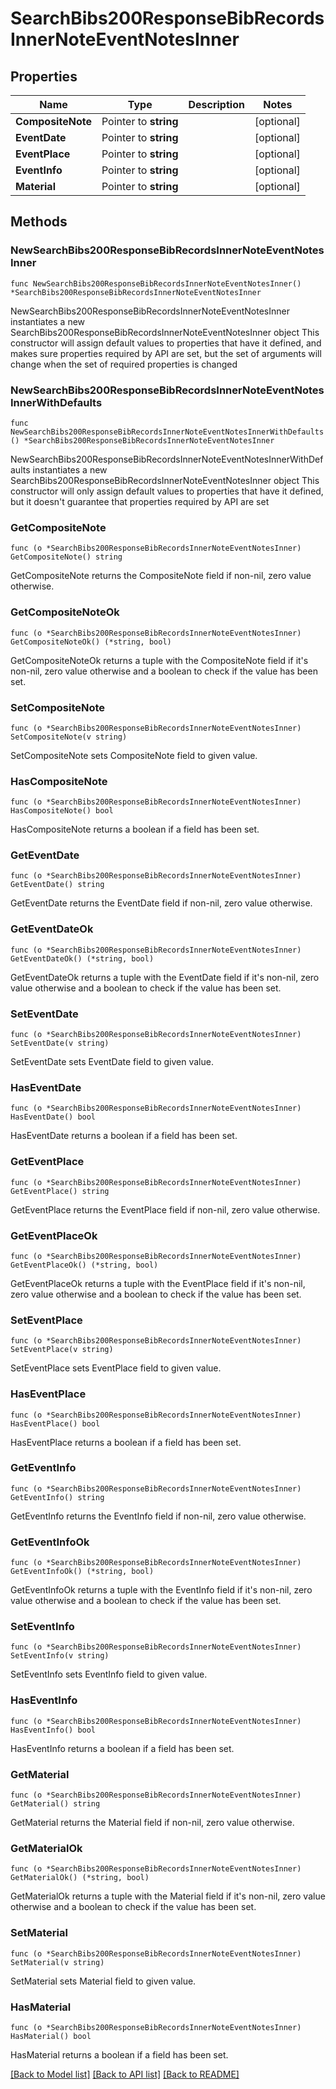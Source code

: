 # SearchBibs200ResponseBibRecordsInnerNoteEventNotesInner

## Properties

Name | Type | Description | Notes
------------ | ------------- | ------------- | -------------
**CompositeNote** | Pointer to **string** |  | [optional] 
**EventDate** | Pointer to **string** |  | [optional] 
**EventPlace** | Pointer to **string** |  | [optional] 
**EventInfo** | Pointer to **string** |  | [optional] 
**Material** | Pointer to **string** |  | [optional] 

## Methods

### NewSearchBibs200ResponseBibRecordsInnerNoteEventNotesInner

`func NewSearchBibs200ResponseBibRecordsInnerNoteEventNotesInner() *SearchBibs200ResponseBibRecordsInnerNoteEventNotesInner`

NewSearchBibs200ResponseBibRecordsInnerNoteEventNotesInner instantiates a new SearchBibs200ResponseBibRecordsInnerNoteEventNotesInner object
This constructor will assign default values to properties that have it defined,
and makes sure properties required by API are set, but the set of arguments
will change when the set of required properties is changed

### NewSearchBibs200ResponseBibRecordsInnerNoteEventNotesInnerWithDefaults

`func NewSearchBibs200ResponseBibRecordsInnerNoteEventNotesInnerWithDefaults() *SearchBibs200ResponseBibRecordsInnerNoteEventNotesInner`

NewSearchBibs200ResponseBibRecordsInnerNoteEventNotesInnerWithDefaults instantiates a new SearchBibs200ResponseBibRecordsInnerNoteEventNotesInner object
This constructor will only assign default values to properties that have it defined,
but it doesn't guarantee that properties required by API are set

### GetCompositeNote

`func (o *SearchBibs200ResponseBibRecordsInnerNoteEventNotesInner) GetCompositeNote() string`

GetCompositeNote returns the CompositeNote field if non-nil, zero value otherwise.

### GetCompositeNoteOk

`func (o *SearchBibs200ResponseBibRecordsInnerNoteEventNotesInner) GetCompositeNoteOk() (*string, bool)`

GetCompositeNoteOk returns a tuple with the CompositeNote field if it's non-nil, zero value otherwise
and a boolean to check if the value has been set.

### SetCompositeNote

`func (o *SearchBibs200ResponseBibRecordsInnerNoteEventNotesInner) SetCompositeNote(v string)`

SetCompositeNote sets CompositeNote field to given value.

### HasCompositeNote

`func (o *SearchBibs200ResponseBibRecordsInnerNoteEventNotesInner) HasCompositeNote() bool`

HasCompositeNote returns a boolean if a field has been set.

### GetEventDate

`func (o *SearchBibs200ResponseBibRecordsInnerNoteEventNotesInner) GetEventDate() string`

GetEventDate returns the EventDate field if non-nil, zero value otherwise.

### GetEventDateOk

`func (o *SearchBibs200ResponseBibRecordsInnerNoteEventNotesInner) GetEventDateOk() (*string, bool)`

GetEventDateOk returns a tuple with the EventDate field if it's non-nil, zero value otherwise
and a boolean to check if the value has been set.

### SetEventDate

`func (o *SearchBibs200ResponseBibRecordsInnerNoteEventNotesInner) SetEventDate(v string)`

SetEventDate sets EventDate field to given value.

### HasEventDate

`func (o *SearchBibs200ResponseBibRecordsInnerNoteEventNotesInner) HasEventDate() bool`

HasEventDate returns a boolean if a field has been set.

### GetEventPlace

`func (o *SearchBibs200ResponseBibRecordsInnerNoteEventNotesInner) GetEventPlace() string`

GetEventPlace returns the EventPlace field if non-nil, zero value otherwise.

### GetEventPlaceOk

`func (o *SearchBibs200ResponseBibRecordsInnerNoteEventNotesInner) GetEventPlaceOk() (*string, bool)`

GetEventPlaceOk returns a tuple with the EventPlace field if it's non-nil, zero value otherwise
and a boolean to check if the value has been set.

### SetEventPlace

`func (o *SearchBibs200ResponseBibRecordsInnerNoteEventNotesInner) SetEventPlace(v string)`

SetEventPlace sets EventPlace field to given value.

### HasEventPlace

`func (o *SearchBibs200ResponseBibRecordsInnerNoteEventNotesInner) HasEventPlace() bool`

HasEventPlace returns a boolean if a field has been set.

### GetEventInfo

`func (o *SearchBibs200ResponseBibRecordsInnerNoteEventNotesInner) GetEventInfo() string`

GetEventInfo returns the EventInfo field if non-nil, zero value otherwise.

### GetEventInfoOk

`func (o *SearchBibs200ResponseBibRecordsInnerNoteEventNotesInner) GetEventInfoOk() (*string, bool)`

GetEventInfoOk returns a tuple with the EventInfo field if it's non-nil, zero value otherwise
and a boolean to check if the value has been set.

### SetEventInfo

`func (o *SearchBibs200ResponseBibRecordsInnerNoteEventNotesInner) SetEventInfo(v string)`

SetEventInfo sets EventInfo field to given value.

### HasEventInfo

`func (o *SearchBibs200ResponseBibRecordsInnerNoteEventNotesInner) HasEventInfo() bool`

HasEventInfo returns a boolean if a field has been set.

### GetMaterial

`func (o *SearchBibs200ResponseBibRecordsInnerNoteEventNotesInner) GetMaterial() string`

GetMaterial returns the Material field if non-nil, zero value otherwise.

### GetMaterialOk

`func (o *SearchBibs200ResponseBibRecordsInnerNoteEventNotesInner) GetMaterialOk() (*string, bool)`

GetMaterialOk returns a tuple with the Material field if it's non-nil, zero value otherwise
and a boolean to check if the value has been set.

### SetMaterial

`func (o *SearchBibs200ResponseBibRecordsInnerNoteEventNotesInner) SetMaterial(v string)`

SetMaterial sets Material field to given value.

### HasMaterial

`func (o *SearchBibs200ResponseBibRecordsInnerNoteEventNotesInner) HasMaterial() bool`

HasMaterial returns a boolean if a field has been set.


[[Back to Model list]](../README.md#documentation-for-models) [[Back to API list]](../README.md#documentation-for-api-endpoints) [[Back to README]](../README.md)


